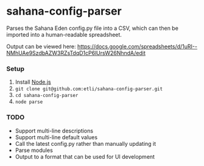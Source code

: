 # sahana-config-parser
Parses the Sahana Eden config.py file into a CSV, which can then be imported into a human-readable spreadsheet.

Output can be viewed here: https://docs.google.com/spreadsheets/d/1uRI--NMhUAe9SzdbAZW3RZsTdqD1cP6lUrsW26NhndA/edit

### Setup

1. Install [Node.js](https://nodejs.org/)
2. `git clone git@github.com:etli/sahana-config-parser.git`
3. `cd sahana-config-parser`
4. `node parse`

### TODO

- Support multi-line descriptions
- Support multi-line default values
- Call the latest config.py rather than manually updating it
- Parse modules
- Output to a format that can be used for UI development
